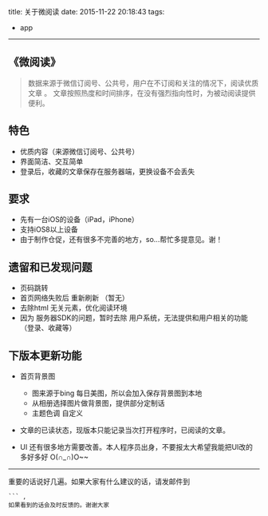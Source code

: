 title: 关于微阅读
date: 2015-11-22 20:18:43
tags:
- app
---

## 《微阅读》  

>  数据来源于微信订阅号、公共号，用户在不订阅和关注的情况下，阅读优质文章   。
文章按照热度和时间排序，在没有强烈指向性时，为被动阅读提供便利。  

## 特色
* 优质内容（来源微信订阅号、公共号）
* 界面简洁、交互简单
* 登录后，收藏的文章保存在服务器端，更换设备不会丢失

## 要求
* 先有一台iOS的设备（iPad，iPhone）
* 支持iOS8以上设备
* 由于制作仓促，还有很多不完善的地方，so...帮忙多提意见。谢！

## 遗留和已发现问题
* 页码跳转
* 首页网络失败后 重新刷新 （暂无）
* 去除html 无关元素，优化阅读环境
* 因为 服务器SDK的问题，暂时去除 用户系统，无法提供和用户相关的功能（登录、收藏等）

## 下版本更新功能
* 首页背景图
    * 图来源于bing 每日美图，所以会加入保存背景图到本地
    * 从相册选择图片做背景图，提供部分定制话  
    * 主题色调 自定义


* 文章的已读状态，现版本只能记录当次打开程序时，已阅读的文章。
* UI 还有很多地方需要改善。本人程序员出身，不要报太大希望我能把UI改的多好多好 O(∩_∩)O~~

---

 重要的话说好几遍。如果大家有什么建议的话，请发邮件到
 ``` huang1988519@126.com
 ``` ,  
 如果看到的话会及时反馈的。谢谢大家
